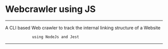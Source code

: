 # Webcrawler using JS
---

A CLI based Web crawler to track the internal linking structure of a Website

                using NodeJs and Jest

---

